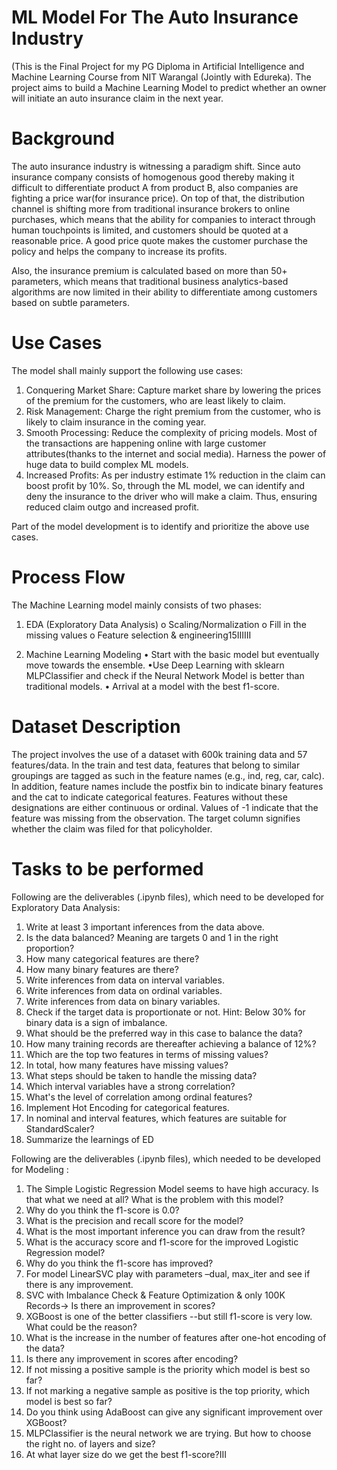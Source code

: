 # ML Model For The Auto Insurance Industry

(This is the Final Project for my PG Diploma in Artificial Intelligence and Machine Learning Course from NIT Warangal (Jointly with Edureka).
The project aims  to build  a  Machine  Learning Model to predict whether an owner will initiate an auto insurance claim in the next year.

# Background

The auto insurance industry is witnessing a paradigm shift. Since auto insurance company consists of homogenous good thereby making it difficult to differentiate product A from product B, also companies are fighting a price war(for insurance price). On top of that, the distribution channel is shifting more from traditional insurance brokers to online purchases, which means that the ability for companies to interact through human touchpoints is limited, and customers should be quoted at a reasonable price. A good price quote makes the customer purchase the policy and helps the company to increase its profits.

Also, the insurance premium is calculated based on more than 50+ parameters, which means that traditional business analytics-based algorithms are now limited in their ability to differentiate among customers based on subtle parameters.

# Use Cases

The model shall mainly support the following use cases:

1. Conquering Market Share: Capture market share by lowering the prices of the premium for the customers, who are least likely to claim.
2. Risk Management: Charge the right premium from the customer, who is likely to claim insurance in the coming year.
3. Smooth Processing: Reduce the complexity of pricing models. Most of the transactions are happening online with large customer attributes(thanks to the internet and social media). Harness the power of huge data to build complex ML models.
4. Increased Profits: As per industry estimate 1% reduction in the claim can boost profit by 10%. So, through the ML model, we can identify and deny the insurance to the driver who will make a claim. Thus, ensuring reduced claim outgo and increased profit.

Part of the model development is to identify and prioritize the above use cases.

# Process Flow 

The Machine Learning model mainly consists of two phases:

1. EDA (Exploratory Data Analysis)
   o Scaling/Normalization
   o Fill in the missing values
   o Feature selection & engineering15IIIIII

2. Machine Learning Modeling
   • Start with the basic model but eventually move towards the ensemble.
   •Use  Deep  Learning  with  sklearn  MLPClassifier  and  check  if the Neural Network Model is better than traditional models.
   • Arrival at a model with the best f1-score.

# Dataset Description

The  project  involves  the use  of  a  dataset  with  600k  training  data  and  57  features/data. In  the train and test data, features that belong to similar groupings are tagged as such in the feature names  (e.g.,  ind,  reg,  car,  calc).  In  addition,  feature  names  include  the  postfix  bin  to indicate binary features  and  the cat  to  indicate  categorical  features.  Features  without  these  designations are  either  continuous  or  ordinal.  Values  of -1  indicate  that  the  feature  was  missing from  the observation. The target column signifies whether the claim was filed for that policyholder.

# Tasks to be performed

Following  are  the  deliverables  (.ipynb  files),  which  need  to  be  developed for Exploratory Data Analysis:
1. Write at least 3 important inferences from the data above.
2. Is the data balanced? Meaning are targets 0 and 1 in the right proportion?
3. How many categorical features are there?
4. How many binary features are there?
5. Write inferences from data on interval variables.
6. Write inferences from data on ordinal variables.
7. Write inferences from data on binary variables.
8. Check if the target data is proportionate or not. Hint: Below 30% for binary data is a sign of imbalance.
9.  What should be the preferred way in this case to balance the data?
10. How many training records are thereafter achieving a balance of 12%?
11. Which are the top two features in terms of missing values?
12. In total, how many features have missing values?
13. What steps should be taken to handle the missing data?
14. Which interval variables have a strong correlation?
15. What's the level of correlation among ordinal features?
16. Implement Hot Encoding for categorical features.
17. In nominal and interval features, which features are suitable for StandardScaler?
18. Summarize the learnings of ED

Following  are  the  deliverables  (.ipynb  files),  which  needed  to  be  developed  for Modeling :
1. The Simple Logistic Regression Model seems to have high accuracy. Is that what we need at all? What is the problem with this model?
2. Why do you think the f1-score is 0.0?
3. What is the precision and recall score for the model?
4. What is the most important inference you can draw from the result?
5. What is the accuracy score and f1-score for the improved Logistic Regression model?
6. Why do you think the f1-score has improved?
7. For  model  LinearSVC  play  with  parameters –dual,  max_iter  and  see  if  there  is  any improvement.
8. SVC with  Imbalance  Check  &  Feature  Optimization  &  only  100K  Records→ Is  there an improvement in scores?
9. XGBoost is  one  of the  better  classifiers --but  still  f1-score  is  very  low.  What  could  be  the reason?
10. What is the increase in the number of features after one-hot encoding of the data?
11. Is there any improvement in scores after encoding?
12. If not missing a positive sample is the priority which model is best so far?
13. If not marking a negative sample as positive is the top priority, which model is best so far?
14. Do you think using AdaBoost can give any significant improvement over XGBoost?
15. MLPClassifier is the neural network we are trying. But how to choose the right no. of layers and size?
16. At what layer size do we get the best f1-score?III

